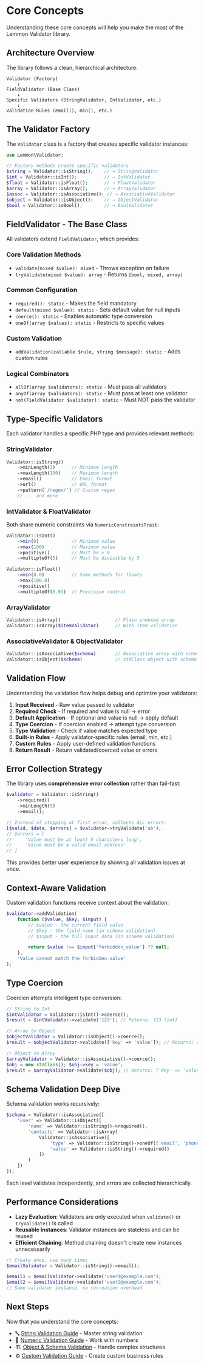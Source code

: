 # Core Concepts

Understanding these core concepts will help you make the most of the Lemmon Validator library.

## Architecture Overview

The library follows a clean, hierarchical architecture:

```
Validator (Factory)
    ↓
FieldValidator (Base Class)
    ↓
Specific Validators (StringValidator, IntValidator, etc.)
    ↓
Validation Rules (email(), min(), etc.)
```

## The Validator Factory

The `Validator` class is a factory that creates specific validator instances:

```php
use Lemmon\Validator;

// Factory methods create specific validators
$string = Validator::isString();    // → StringValidator
$int = Validator::isInt();          // → IntValidator
$float = Validator::isFloat();      // → FloatValidator
$array = Validator::isArray();      // → ArrayValidator
$assoc = Validator::isAssociative(); // → AssociativeValidator
$object = Validator::isObject();    // → ObjectValidator
$bool = Validator::isBool();        // → BoolValidator
```

## FieldValidator - The Base Class

All validators extend `FieldValidator`, which provides:

### Core Validation Methods
- `validate(mixed $value): mixed` - Throws exception on failure
- `tryValidate(mixed $value): array` - Returns `[bool, mixed, array]`

### Common Configuration
- `required(): static` - Makes the field mandatory
- `default(mixed $value): static` - Sets default value for null inputs
- `coerce(): static` - Enables automatic type conversion
- `oneOf(array $values): static` - Restricts to specific values

### Custom Validation
- `addValidation(callable $rule, string $message): static` - Adds custom rules

### Logical Combinators
- `allOf(array $validators): static` - Must pass all validators
- `anyOf(array $validators): static` - Must pass at least one validator
- `not(FieldValidator $validator): static` - Must NOT pass the validator

## Type-Specific Validators

Each validator handles a specific PHP type and provides relevant methods:

### StringValidator
```php
Validator::isString()
    ->minLength(3)      // Minimum length
    ->maxLength(100)    // Maximum length
    ->email()           // Email format
    ->url()             // URL format
    ->pattern('/regex/') // Custom regex
    // ... and more
```

### IntValidator & FloatValidator
Both share numeric constraints via `NumericConstraintsTrait`:

```php
Validator::isInt()
    ->min(0)            // Minimum value
    ->max(100)          // Maximum value
    ->positive()        // Must be > 0
    ->multipleOf(5)     // Must be divisible by 5

Validator::isFloat()
    ->min(0.0)          // Same methods for floats
    ->max(100.0)
    ->positive()
    ->multipleOf(0.01)  // Precision control
```

### ArrayValidator
```php
Validator::isArray()                    // Plain indexed array
Validator::isArray($itemValidator)      // With item validation
```

### AssociativeValidator & ObjectValidator
```php
Validator::isAssociative($schema)       // Associative array with schema
Validator::isObject($schema)            // stdClass object with schema
```

## Validation Flow

Understanding the validation flow helps debug and optimize your validators:

1. **Input Received** - Raw value passed to validator
2. **Required Check** - If required and value is null → error
3. **Default Application** - If optional and value is null → apply default
4. **Type Coercion** - If coercion enabled → attempt type conversion
5. **Type Validation** - Check if value matches expected type
6. **Built-in Rules** - Apply validator-specific rules (email, min, etc.)
7. **Custom Rules** - Apply user-defined validation functions
8. **Return Result** - Return validated/coerced value or errors

## Error Collection Strategy

The library uses **comprehensive error collection** rather than fail-fast:

```php
$validator = Validator::isString()
    ->required()
    ->minLength(5)
    ->email();

// Instead of stopping at first error, collects ALL errors:
[$valid, $data, $errors] = $validator->tryValidate('ab');
// $errors = [
//     'Value must be at least 5 characters long',
//     'Value must be a valid email address'
// ]
```

This provides better user experience by showing all validation issues at once.

## Context-Aware Validation

Custom validation functions receive context about the validation:

```php
$validator->addValidation(
    function ($value, $key, $input) {
        // $value - the current field value
        // $key - the field name (in schema validation)
        // $input - the full input data (in schema validation)

        return $value !== $input['forbidden_value'] ?? null;
    },
    'Value cannot match the forbidden value'
);
```

## Type Coercion

Coercion attempts intelligent type conversion:

```php
// String to Int
$intValidator = Validator::isInt()->coerce();
$result = $intValidator->validate('123'); // Returns: 123 (int)

// Array to Object
$objectValidator = Validator::isObject()->coerce();
$result = $objectValidator->validate(['key' => 'value']); // Returns: stdClass

// Object to Array
$arrayValidator = Validator::isAssociative()->coerce();
$obj = new stdClass(); $obj->key = 'value';
$result = $arrayValidator->validate($obj); // Returns: ['key' => 'value']
```

## Schema Validation Deep Dive

Schema validation works recursively:

```php
$schema = Validator::isAssociative([
    'user' => Validator::isObject([
        'name' => Validator::isString()->required(),
        'contacts' => Validator::isArray(
            Validator::isAssociative([
                'type' => Validator::isString()->oneOf(['email', 'phone']),
                'value' => Validator::isString()->required()
            ])
        )
    ])
]);
```

Each level validates independently, and errors are collected hierarchically.

## Performance Considerations

- **Lazy Evaluation**: Validators are only executed when `validate()` or `tryValidate()` is called
- **Reusable Instances**: Validator instances are stateless and can be reused
- **Efficient Chaining**: Method chaining doesn't create new instances unnecessarily

```php
// Create once, use many times
$emailValidator = Validator::isString()->email();

$email1 = $emailValidator->validate('user1@example.com');
$email2 = $emailValidator->validate('user2@example.com');
// Same validator instance, no recreation overhead
```

## Next Steps

Now that you understand the core concepts:

- 🔤 [String Validation Guide](../guides/string-validation.md) - Master string validation
- 🔢 [Numeric Validation Guide](../guides/numeric-validation.md) - Work with numbers
- 🏗️ [Object & Schema Validation](../guides/object-validation.md) - Handle complex structures
- ⚙️ [Custom Validation Guide](../guides/custom-validation.md) - Create custom business rules
